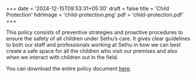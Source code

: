 +++
date = '2024-12-15T09:53:31+05:30'
draft = false
title = 'Child Protection'
hdrImage = 'child-protection.png'
pdf = 'child-protection.pdf'
+++

This policy consists of preventive strategies and proactive procedures to ensure the safety of all children under Sethu’s care. It gives clear guidelines to both our staff and professionals working at Sethu in how we can best create a safe space for all the children who visit our premises and also when we interact with children out in the field.

You can download the entire policy document [here](/pdf/child-protection.pdf).
